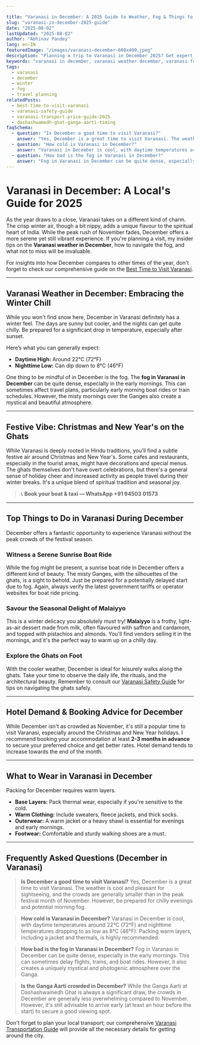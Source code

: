 ```yaml
---

title: "Varanasi in December: A 2025 Guide to Weather, Fog & Things to Do"
slug: "varanasi-in-december-2025-guide"
date: "2025-08-02"
lastUpdated: "2025-08-02"
author: "Abhinav Pandey"
lang: en-IN
featuredImage: "/images/varanasi-december-600x400.jpeg"
description: "Planning a trip to Varanasi in December 2025? Get expert tips on the winter weather, dealing with fog, what to wear, and the best things to do."
keywords: "varanasi in december, varanasi weather december, varanasi fog, what to wear in varanasi in december, things to do in varanasi in december, is december good time to visit varanasi"
tags:
  - varanasi
  - december
  - winter
  - fog
  - travel planning
relatedPosts:
  - best-time-to-visit-varanasi
  - varanasi-safety-guide
  - varanasi-transport-price-guide-2025
  - dashashwamedh-ghat-ganga-aarti-timing
faqSchema:
  - question: "Is December a good time to visit Varanasi?"
    answer: "Yes, December is a great time to visit Varanasi. The weather is cool and pleasant for sightseeing, and the crowds are generally smaller than in the peak festival month of November. However, be prepared for chilly evenings and potential morning fog."
  - question: "How cold is Varanasi in December?"
    answer: "Varanasi in December is cool, with daytime temperatures around 22°C (72°F) and nighttime temperatures dropping to as low as 8°C (46°F). Packing warm layers, including a jacket and thermals, is highly recommended."
  - question: "How bad is the fog in Varanasi in December?"
    answer: "Fog in Varanasi in December can be quite dense, especially in the early mornings. This can sometimes delay flights, trains, and boat rides. However, it also creates a uniquely mystical and photogenic atmosphere over the Ganga."
---
```


# Varanasi in December: A Local's Guide for 2025

As the year draws to a close, Varanasi takes on a different kind of charm. The crisp winter air, though a bit nippy, adds a unique flavour to the spiritual heart of India. While the peak rush of November fades, December offers a more serene yet still vibrant experience. If you're planning a visit, my insider tips on the **Varanasi weather in December**, how to navigate the fog, and what not to miss will be invaluable.

For insights into how December compares to other times of the year, don't forget to check our comprehensive guide on the [Best Time to Visit Varanasi](/en/best-time-to-visit-varanasi).

---

## Varanasi Weather in December: Embracing the Winter Chill

While you won't find snow here, December in Varanasi definitely has a winter feel. The days are sunny but cooler, and the nights can get quite chilly. Be prepared for a significant drop in temperature, especially after sunset.

Here’s what you can generally expect:

*   **Daytime High:** Around 22°C (72°F)
*   **Nighttime Low:** Can dip down to 8°C (46°F)

One thing to be mindful of in December is the fog. The **fog in Varanasi in December** can be quite dense, especially in the early mornings. This can sometimes affect travel plans, particularly early morning boat rides or train schedules. However, the misty mornings over the Ganges also create a mystical and beautiful atmosphere.

---

## Festive Vibe: Christmas and New Year's on the Ghats

While Varanasi is deeply rooted in Hindu traditions, you’ll find a subtle festive air around Christmas and New Year's. Some cafes and restaurants, especially in the tourist areas, might have decorations and special menus. The ghats themselves don't have overt celebrations, but there's a general sense of holiday cheer and increased activity as people travel during their winter breaks. It's a unique blend of spiritual tradition and seasonal joy.

> 📞 **Book your boat & taxi — WhatsApp +91 94503 01573**

---

## Top Things to Do in Varanasi During December

December offers a fantastic opportunity to experience Varanasi without the peak crowds of the festival season.

### Witness a Serene Sunrise Boat Ride
While the fog might be present, a sunrise boat ride in December offers a different kind of beauty. The misty Ganges, with the silhouettes of the ghats, is a sight to behold. Just be prepared for a potentially delayed start due to fog. Again, always verify the latest government tariffs or operator websites for boat ride pricing.

### Savour the Seasonal Delight of Malaiyyo
This is a winter delicacy you absolutely must try! **Malaiyyo** is a frothy, light-as-air dessert made from milk, often flavoured with saffron and cardamom, and topped with pistachios and almonds. You'll find vendors selling it in the mornings, and it's the perfect way to warm up on a chilly day.

### Explore the Ghats on Foot
With the cooler weather, December is ideal for leisurely walks along the ghats. Take your time to observe the daily life, the rituals, and the architectural beauty. Remember to consult our [Varanasi Safety Guide](/en/varanasi-safety-guide) for tips on navigating the ghats safely.

---

## Hotel Demand & Booking Advice for December

While December isn't as crowded as November, it's still a popular time to visit Varanasi, especially around the Christmas and New Year holidays. I recommend booking your accommodation at least **2-3 months in advance** to secure your preferred choice and get better rates. Hotel demand tends to increase towards the end of the month.

---

## What to Wear in Varanasi in December

Packing for December requires warm layers.

*   **Base Layers:** Pack thermal wear, especially if you're sensitive to the cold.
*   **Warm Clothing:** Include sweaters, fleece jackets, and thick socks.
*   **Outerwear:** A warm jacket or a heavy shawl is essential for evenings and early mornings.
*   **Footwear:** Comfortable and sturdy walking shoes are a must.

---

## Frequently Asked Questions (December in Varanasi)

> **Is December a good time to visit Varanasi?**
> Yes, December is a great time to visit Varanasi. The weather is cool and pleasant for sightseeing, and the crowds are generally smaller than in the peak festival month of November. However, be prepared for chilly evenings and potential morning fog.

> **How cold is Varanasi in December?**
> Varanasi in December is cool, with daytime temperatures around 22°C (72°F) and nighttime temperatures dropping to as low as 8°C (46°F). Packing warm layers, including a jacket and thermals, is highly recommended.

> **How bad is the fog in Varanasi in December?**
> Fog in Varanasi in December can be quite dense, especially in the early mornings. This can sometimes delay flights, trains, and boat rides. However, it also creates a uniquely mystical and photogenic atmosphere over the Ganga.

> **Is the Ganga Aarti crowded in December?**
> While the Ganga Aarti at Dashashwamedh Ghat is always a significant draw, the crowds in December are generally less overwhelming compared to November. However, it's still advisable to arrive early (at least an hour before the start) to secure a good viewing spot.

Don't forget to plan your local transport; our comprehensive [Varanasi Transportation Guide](/en/varanasi-transport-price-guide-2025) will provide all the necessary details for getting around the city.
